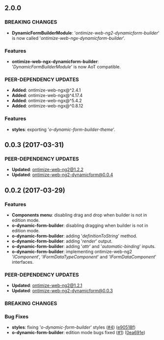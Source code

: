 ## 2.0.0

### BREAKING CHANGES
* **DynamicFormBuilderModule**: '*ontimize-web-ng2-dynamicform-builder*' is now called '*ontimize-web-ngx-dynamicform-builder*'.

### Features
* **ontimize-web-ngx-dynamicform-builder**: '*DynamicFormBuilderModule*' is now AoT compatible.

### PEER-DEPENDENCY UPDATES ###
* **Added**:   ontimize-web-ngx@^2.4.1
* **Added**:   ontimize-web-ngx@^4.17.4
* **Added**:   ontimize-web-ngx@^5.4.2
* **Added**:   ontimize-web-ngx@^0.8.12

### Features
* **styles**: exporting '*o-dynamic-form-builder-theme*'.

## 0.0.3 (2017-03-31)

### PEER-DEPENDENCY UPDATES ###
* **Updated**: ontimize-web-ng2@1.2.2
* **Updated**: ontimize-web-ng2-dynamicform@0.0.4

## 0.0.2 (2017-03-29)

### Features
* **Components menu**: disabling drag and drop when builder is not in edition mode.
* **o-dynamic-form-builder**: disabling dragging when builder is not in edition mode.
* **o-dynamic-form-builder**: adding '*definitionToString*' method.
* **o-dynamic-form-builder**: adding '*render*' output.
* **o-dynamic-form-builder**: adding '*attr*' and '*automatic-binding*' inputs.
* **o-dynamic-form-builder**: implementing ontimize-web-ng2 '*IComponent*', '*IFormDataTypeComponent*' and '*IFormDataComponent*' interfaces.

### PEER-DEPENDENCY UPDATES ###
* **Updated**: ontimize-web-ng2@1.2.1
* **Updated**: ontimize-web-ng2-dynamicform@0.0.3

### BREAKING CHANGES

### Bug Fixes
* **styles**: fixing '*o-dynamic-form-builder*' styles ([#4](https://github.com/OntimizeWeb/ontimize-web-ng2-dynamicform-builder/issues/4)) ([e90518f](https://github.com/OntimizeWeb/ontimize-web-ng2-dynamicform-builder/commit/e90518f))
* **o-dynamic-form-builder**: edition mode bugs fixed ([#1](https://github.com/OntimizeWeb/ontimize-web-ng2/issues/1)) ([0ea691e](https://github.com/OntimizeWeb/ontimize-web-ng2/commit/0ea691e))
